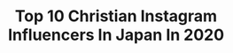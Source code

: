 ---
title: Top 10 Christian Instagram Influencers In Japan In 2020
description: >-
  Find top christian Instagram influencers in Japan in 2020. Most popular hashtags: #zara #ootd #fashion.
platform: Instagram
hits: 66
text_top: See the best Instagram profiles on inBeat.
text_bottom: Our search engine aggregates 66 Instagram influencers like this in Japan for you to connect with.
profiles:
  - username: "wimpievdwalt"
    fullname: >-
      Wimpie van der Walt  ヴィンピー
    bio: >-
      Christian ✝️ Player at @redhurricanes_official @japan_rugby
    location: "Japan"
    followers: 20810
    engagement: 1179
    commentsToLikes: 0.011334
    id: ck5znrpo8p15q0i146kifjjw3
    verified: false
    hashtags: "#redhurricanes, #boerseun, #tbt, #farmlife"
  - username: "artfromjapan"
    fullname: >-
      Japanese Art 💮🇯🇵
    bio: >-
      ———————— Curated by @christiantp.jpg Please tag @artfromjapan if you repost ———————— ● Ukiyo-e ● Shin Hanga ● Nihonga ● Yōga ———————— Links & sources
    location: "Japan"
    followers: 113982
    engagement: 550
    commentsToLikes: 0.004142
    id: ck13b5op6tsxv0i19lr7w8iq9
    verified: false
    hashtags: ""
  - username: "jpduminy"
    fullname: >-
      JP Duminy
    bio: >-
      Christian / Husband / Father / Cricketer / Founder - @jp21foundation / Podcast - @thesuperover
    location: "Japan"
    followers: 648614
    engagement: 97
    commentsToLikes: 0.008758
    id: ck8symsdclarh0j78jv4kw70b
    verified: true
    hashtags: "#hometeam, #strengthbeyond, #staysafe, #stayhome"
  - username: "k61ze"
    fullname: >-
      
    bio: >-
      #ハッシュタグの癖がやっぱり話題の人
    location: "Japan"
    followers: 20100
    engagement: 314
    commentsToLikes: 0.019549
    id: ck5zzyj4pcmz30i145hir5xdo
    verified: false
    hashtags: "#pool, #gucci, #christiandior, #grampus"
  - username: "lumie0206"
    fullname: >-
      LUMIE
    bio: >-
      163㎝。スニーカーを合わせる大人カジュアルが好き アイテム詳細はこちら⇩⇩
    location: "Japan"
    followers: 25289
    engagement: 119
    commentsToLikes: 0.005125
    id: ck0vzqxknagxl0i1925rgmlef
    verified: false
    hashtags: "#wear, #audreyandjohnwad, #christianvilla, #uniqlo"
  - username: "ryo_natsume"
    fullname: >-
      Ryo Natsume
    bio: >-
      
    location: "Japan"
    followers: 6137
    engagement: 419
    commentsToLikes: 0.041493
    id: ckaotuy6xxmx00i78d4x682lo
    verified: false
    hashtags: "#nishishinjuku, #french, #stayhome, #christianlouboutin"
  - username: "eri_t28"
    fullname: >-
      Eri Takakura   高倉 絵理
    bio: >-
      TRAVEL / BEAUTY / FASHION 1977 / based in Tokyo, JAPAN BYRON @byron_t28 FiNCアンバサダー @finc_app
    location: "Japan"
    followers: 171133
    engagement: 144
    commentsToLikes: 0.042692
    id: ck6ugl5kf3obs0j71ffwwh3t3
    verified: false
    hashtags: "#chihuahua, #chihuahualife, #chihuahuastagram, #hotelstay"
  - username: "seeeeiiiiraaaa"
    fullname: >-
      岩崎静羅 美容/プチプラコーデ/ゴルフ/旅行
    bio: >-
      36歳 155cm XS〜Sサイズ WEB広告に多数出演中 ◾️趣味 ⛳️ BEST:78🔴 86⚪️ Cosme Attendant 1期生 ◾️資格 宅地建物取引士、フードアナリスト、パーソナルカラーアドバイザーなど
    location: "Japan"
    followers: 26791
    engagement: 382
    commentsToLikes: 0.032341
    id: ckf5uukuome850j23xokhvqy8
    verified: false
    hashtags: "#155cm, #makeup, #aimantgolf, #golf"
  - username: "_yoshida_megumi"
    fullname: >-
      よしめぐ
    bio: >-
      ⚾︎野球大好き理系女子大生⚾ ︎﻿﻿❤︎non-no専属読者モデル ﻿ ❤︎スポニチニュース 公式パーソナリティ(月曜)﻿ ❤︎ミスキャンパス グランプリ 🐶ぴこ @picotaro_life ﻿ お仕事依頼はDMまでお願いします
    location: "Japan"
    followers: 29344
    engagement: 588
    commentsToLikes: 0.019731
    id: ckf5okv1n2ogx0j23zhhpl3q4
    verified: false
    hashtags: "#seibulions, #zozo, #pr, #fuwarie"
  - username: "aimin_official"
    fullname: >-
      愛美
    bio: >-
      #AIMI（1991/12/25） #VoiceActress / #Singer / #aimoriginal/#Youtuber/#158cm
    location: "Japan"
    followers: 185734
    engagement: 939
    commentsToLikes: 0.004305
    id: ck8t345nw1s990j78zb2yybz0
    verified: false
    hashtags: "#wwg, #adererror, #zara, #ootd"
---